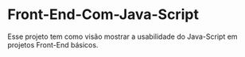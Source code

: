 # Front-End-Com-Java-Script
Esse projeto tem como visão mostrar a usabilidade do Java-Script em projetos Front-End básicos.
